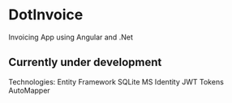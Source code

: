 # DotInvoice
Invoicing App using Angular and .Net

## Currently under development


Technologies:
Entity Framework
SQLite
MS Identity
JWT Tokens
AutoMapper
